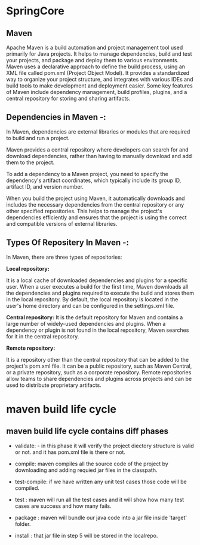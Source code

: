 # SpringCore
## Maven
</n>
Apache Maven is a build automation and project management tool used primarily for Java projects. It helps to manage dependencies, build and test your projects, and package and deploy them to various environments. Maven uses a declarative approach to define the build process, using an XML file called pom.xml (Project Object Model). It provides a standardized way to organize your project structure, and integrates with various IDEs and build tools to make development and deployment easier. Some key features of Maven include dependency management, build profiles, plugins, and a central repository for storing and sharing artifacts.
</n>

## Dependencies in Maven -:

</n>
In Maven, dependencies are external libraries or modules that are required to build and run a project.

Maven provides a central repository where developers can search for and download dependencies, rather than having to manually download and add them to the project.

To add a dependency to a Maven project, you need to specify the dependency's artifact coordinates, which typically include its group ID, artifact ID, and version number.

When you build the project using Maven, it automatically downloads and includes the necessary dependencies from the central repository or any other specified repositories. This helps to manage the project's dependencies efficiently and ensures that the project is using the correct and compatible versions of external libraries.
</n>

## Types Of Repositery In Maven -:

</n>
In Maven, there are three types of repositories:

**Local repository:** 

</n>
It is a local cache of downloaded dependencies and plugins for a specific user. When a user executes a build for the first time, Maven downloads all the dependencies and plugins required to execute the build and stores them in the local repository. By default, the local repository is located in the user's home directory and can be configured in the settings.xml file. </n>

**Central repository:** 
</n>
It is the default repository for Maven and contains a large number of widely-used dependencies and plugins. When a dependency or plugin is not found in the local repository, Maven searches for it in the central repository.
</n>

**Remote repository:** 

</n>
It is a repository other than the central repository that can be added to the project's pom.xml file. It can be a public repository, such as Maven Central, or a private repository, such as a corporate repository. Remote repositories allow teams to share dependencies and plugins across projects and can be used to distribute proprietary artifacts.
</n>

</n>

# maven build life cycle
## maven build life cycle contains diff phases

- validate: - in this phase it will verify the project diectory structure is valid or not. and it has pom.xml file is there or not.

- compile: maven compiles all the source code of the project by downloading and adding requied jar files in the classpath.

- test-compile: if we have written any unit test cases those code will be compiled.

- test : maven will run all the test cases and it will show how many test cases are success and how many fails.

- package : maven will bundle our java code into a jar file inside 'target' folder.

- install : that jar file in step 5 will be stored in the localrepo.

